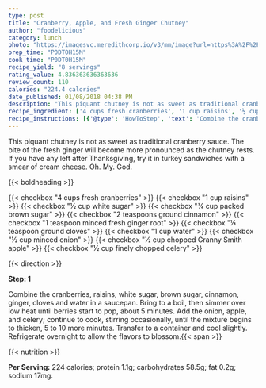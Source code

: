 ```yaml
---
type: post
title: "Cranberry, Apple, and Fresh Ginger Chutney"
author: "foodelicious"
category: lunch
photo: "https://imagesvc.meredithcorp.io/v3/mm/image?url=https%3A%2F%2Fimages.media-allrecipes.com%2Fuserphotos%2F1747986.jpg"
prep_time: "P0DT0H15M"
cook_time: "P0DT0H15M"
recipe_yield: "8 servings"
rating_value: 4.836363636363636
review_count: 110
calories: "224.4 calories"
date_published: 01/08/2018 04:38 PM
description: "This piquant chutney is not as sweet as traditional cranberry sauce. The bite of the fresh ginger will become more pronounced as the chutney rests. If you have any left after Thanksgiving, try it in turkey sandwiches with a smear of cream cheese. Oh. My. God."
recipe_ingredient: ['4 cups fresh cranberries', '1 cup raisins', '½ cup white sugar', '¾ cup packed brown sugar', '2 teaspoons ground cinnamon', '1 teaspoon minced fresh ginger root', '¼ teaspoon ground cloves', '1 cup water', '½ cup minced onion', '½ cup chopped Granny Smith apple', '½ cup finely chopped celery']
recipe_instructions: [{'@type': 'HowToStep', 'text': 'Combine the cranberries, raisins, white sugar, brown sugar, cinnamon, ginger, cloves and water in a saucepan. Bring to a boil, then simmer over low heat until berries start to pop, about 5 minutes. Add the onion, apple, and celery; continue to cook, stirring occasionally, until the mixture begins to thicken, 5 to 10 more minutes. Transfer to a container and cool slightly. Refrigerate overnight to allow the flavors to blossom.\n'}]
---
```


This piquant chutney is not as sweet as traditional cranberry sauce. The bite of the fresh ginger will become more pronounced as the chutney rests. If you have any left after Thanksgiving, try it in turkey sandwiches with a smear of cream cheese. Oh. My. God. 

{{< boldheading >}}

{{< checkbox "4 cups fresh cranberries" >}}
{{< checkbox "1 cup raisins" >}}
{{< checkbox "½ cup white sugar" >}}
{{< checkbox "¾ cup packed brown sugar" >}}
{{< checkbox "2 teaspoons ground cinnamon" >}}
{{< checkbox "1 teaspoon minced fresh ginger root" >}}
{{< checkbox "¼ teaspoon ground cloves" >}}
{{< checkbox "1 cup water" >}}
{{< checkbox "½ cup minced onion" >}}
{{< checkbox "½ cup chopped Granny Smith apple" >}}
{{< checkbox "½ cup finely chopped celery" >}}


{{< direction >}}

**Step: 1**

Combine the cranberries, raisins, white sugar, brown sugar, cinnamon, ginger, cloves and water in a saucepan. Bring to a boil, then simmer over low heat until berries start to pop, about 5 minutes. Add the onion, apple, and celery; continue to cook, stirring occasionally, until the mixture begins to thicken, 5 to 10 more minutes. Transfer to a container and cool slightly. Refrigerate overnight to allow the flavors to blossom.{{< span >}}

{{< nutrition >}}

**Per Serving:** 224 calories; protein 1.1g; carbohydrates 58.5g; fat 0.2g; sodium 17mg.